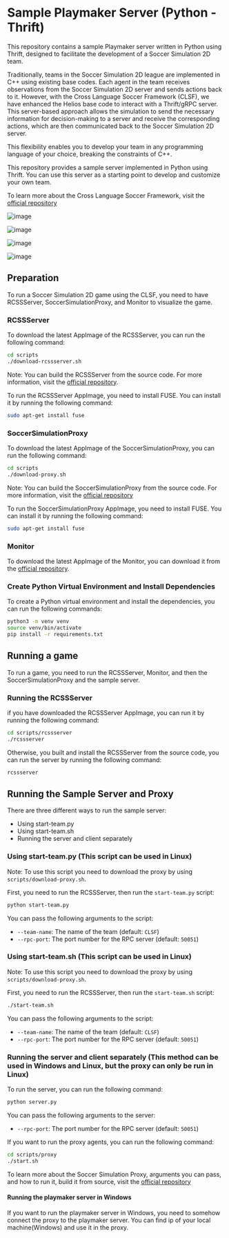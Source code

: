 # Sample Playmaker Server (Python - Thrift)

This repository contains a sample Playmaker server written in Python using Thrift, designed to facilitate the development of a Soccer Simulation 2D team.

Traditionally, teams in the Soccer Simulation 2D league are implemented in C++ using existing base codes. Each agent in the team receives observations from the Soccer Simulation 2D server and sends actions back to it. However, with the Cross Language Soccer Framework (CLSF), we have enhanced the Helios base code to interact with a Thrift/gRPC server. This server-based approach allows the simulation to send the necessary information for decision-making to a server and receive the corresponding actions, which are then communicated back to the Soccer Simulation 2D server.

This flexibility enables you to develop your team in any programming language of your choice, breaking the constraints of C++.

This repository provides a sample server implemented in Python using Thrift. You can use this server as a starting point to develop and customize your own team.

To learn more about the Cross Language Soccer Framework, visit the [official repository](https://github.com/CLSFramework/cross-language-soccer-framework/wiki)

![image](https://github.com/user-attachments/assets/0c22d0e5-a1ad-4a43-8cba-a9fc70c6ed5b)

![image](https://github.com/Cross-Language-Soccer-Framework/cross-language-soccer-framework/assets/25696836/7b0b1d49-7001-479c-889f-46a96a8802c4)

![image](https://github.com/user-attachments/assets/b4484095-0913-4434-bf1f-35f11e8bf629)

![image](https://github.com/user-attachments/assets/bc1b9c86-f772-4df8-a420-438e363c59b5)

## Preparation

To run a Soccer Simulation 2D game using the CLSF, you need to have RCSSServer, SoccerSimulationProxy, and Monitor to visualize the game.

### RCSSServer
To download the latest AppImage of the RCSSServer,  you can run the following command:

```bash
cd scripts
./download-rcssserver.sh
```

Note: You can build the RCSSServer from the source code. For more information, visit the [official repository](https://github.com/rcsoccersim/rcssserver).

To run the RCSSServer AppImage, you need to install FUSE. You can install it by running the following command:

```bash
sudo apt-get install fuse
```

### SoccerSimulationProxy

To download the latest AppImage of the SoccerSimulationProxy, you can run the following command:

```bash
cd scripts
./download-proxy.sh
```

Note: You can build the SoccerSimulationProxy from the source code. For more information, visit the [official repository](https://github.com/CLSFramework/soccer-simulation-proxy)

To run the SoccerSimulationProxy AppImage, you need to install FUSE. You can install it by running the following command:

```bash
sudo apt-get install fuse
```

### Monitor

To download the latest AppImage of the Monitor, you can download it from the [official repository](https://github.com/rcsoccersim/rcssmonitor/releases).

### Create Python Virtual Environment and Install Dependencies

To create a Python virtual environment and install the dependencies, you can run the following commands:

```bash
python3 -m venv venv
source venv/bin/activate
pip install -r requirements.txt
```

## Running a game

To run a game, you need to run the RCSSServer, Monitor, and then the SoccerSimulationProxy and the sample server.

### Running the RCSSServer
if you have downloaded the RCSSServer AppImage, you can run it by running the following command:

```bash
cd scripts/rcssserver
./rcssserver
```

Otherwise, you built and install the RCSSServer from the source code, you can run the server by running the following command:

```bash
rcssserver
```

## Running the Sample Server and Proxy

There are three different ways to run the sample server:

- Using start-team.py
- Using start-team.sh
- Running the server and client separately

### Using start-team.py (This script can be used in Linux)

Note: To use this script you need to download the proxy by using `scripts/download-proxy.sh`.

First, you need to run the RCSSServer, then run the `start-team.py` script:

```bash
python start-team.py
```

You can pass the following arguments to the script:
- `--team-name`: The name of the team (default: `CLSF`)
- `--rpc-port`: The port number for the RPC server (default: `50051`)

### Using start-team.sh (This script can be used in Linux)

Note: To use this script you need to download the proxy by using `scripts/download-proxy.sh`.

First, you need to run the RCSSServer, then run the `start-team.sh` script:

```bash
./start-team.sh
```

You can pass the following arguments to the script:
- `--team-name`: The name of the team (default: `CLSF`)
- `--rpc-port`: The port number for the RPC server (default: `50051`)

### Running the server and client separately (This method can be used in Windows and Linux, but the proxy can only be run in Linux)

To run the server, you can run the following command:

```bash
python server.py
```

You can pass the following arguments to the server:
- `--rpc-port`: The port number for the RPC server (default: `50051`)

If you want to run the proxy agents, you can run the following command:

```bash
cd scripts/proxy
./start.sh
```

To learn more about the Soccer Simulation Proxy, arguments you can pass, and how to run it, build it from source, visit the [official repository](https://github.com/CLSFramework/soccer-simulation-proxy)

#### Running the playmaker server in Windows
If you want to run the playmaker server in Windows, you need to somehow connect the proxy to the playmaker server. You can find ip of your local machine(Windows) and use it in the proxy.
